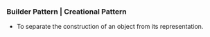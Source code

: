 ### Builder Pattern | Creational Pattern

* To separate the construction of an object from its representation.